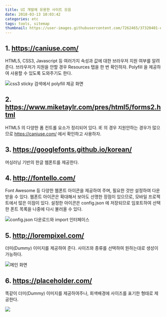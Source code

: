```yaml
---
title: UI 개발에 유용한 사이트 모음
date: 2018-03-13 10:03:42
categories: etc
tags: tools, sitemap
thumbnail: https://user-images.githubusercontent.com/7262465/37320401-eaf5105c-26b6-11e8-8096-967ec7596222.png
---
```


## 1. https://caniuse.com/

HTML5, CSS3, Javascript 등 여러가지 속성과 값에 대한 브라우저 지원 여부를 알려준다. 브라우저가 지원을 안할 경우 Resources 탭을 한 번 확인하자. Polyfill 을 제공하여 사용할 수 있도록 도와주기도 한다.

![css3 sticky 검색에서 polyfill 제공 화면](https://user-images.githubusercontent.com/7262465/37320401-eaf5105c-26b6-11e8-8096-967ec7596222.png)

## 2. https://www.miketaylr.com/pres/html5/forms2.html

HTML5 의 다양한 폼 컨트롤 요소가 정리되어 있다. IE 의 경우 지원안하는 경우가 많으므로 https://caniuse.com/ 에서 확인하고 사용하자.

## 3. https://googlefonts.github.io/korean/

머싱러닝 기반의 한글 웹폰트를 제공한다.

## 4. http://fontello.com/

Font Awesome 등 다양한 웹폰트 아이콘을 제공하여 주며, 필요한 것만 설정하여 다운받을 수 있다. 웹폰트 아이콘은 확대해서 보아도 선명한 장점이 있으므로, 모바일 프로젝트에서 많은 이점이 있다. 설정한 아이콘은 config.json 에 저장되므로 임포트하여 선택한 폰트 목록을 나중에 다시 불러올 수 있다.

![config.json 다운로드와 import 인터페이스](https://user-images.githubusercontent.com/7262465/37696203-520cc3a4-2d18-11e8-8f10-dcbc299a61db.png)

## 5. http://lorempixel.com/

더미(Dummy) 이미지를 제공하여 준다. 사이즈와 종류를 선택하여 원하는대로 생성이 가능하다.

![메인 화면](https://user-images.githubusercontent.com/7262465/37317452-3dffe7fe-26a8-11e8-9131-2f7b9cba710e.png)

## 6. https://placeholder.com/

똑같이 더미(Dummy) 이미지를 제공하여주나, 회색배경에 사이즈를 표기한 형태로 제공한다.

![](https://user-images.githubusercontent.com/7262465/37745669-6c13b446-2db9-11e8-883c-d85a14dfee93.png)
